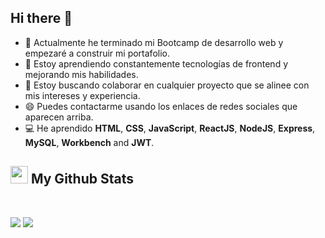## Hi there 👋

- 🔭 Actualmente he terminado mi Bootcamp de desarrollo web y empezaré a construir mi portafolio.
- 🌱 Estoy aprendiendo constantemente tecnologías de frontend y mejorando mis habilidades.
- 👀 Estoy buscando colaborar en cualquier proyecto que se alinee con mis intereses y experiencia.
- 😄 Puedes contactarme usando los enlaces de redes sociales que aparecen arriba.
- 💻 He aprendido **HTML**, **CSS**, **JavaScript**, **ReactJS**, **NodeJS**, **Express**, **MySQL**, **Workbench** and **JWT**.

<summary><h2><img src="https://emojis.slackmojis.com/emojis/images/1471045852/841/hero.gif?1471045852" 
                width="28" /> My Github Stats</h2> </summary>

<br>

<p>
  <img src = "https://github-readme-stats.vercel.app/api?username=JessicaVR86&show_icons=true&count_private=true&theme=vue&hide=issues&line_height=32">
  <img src = "https://github-readme-streak-stats.herokuapp.com/?user=JessicaVR86&">
</p>

